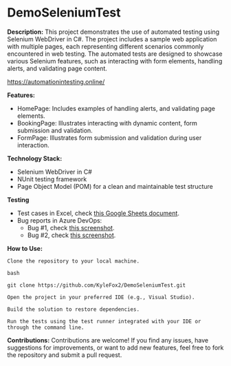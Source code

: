 # DemoSeleniumTest

**Description:**
This project demonstrates the use of automated testing using Selenium WebDriver in C#. The project includes a sample web application with multiple pages, each representing different scenarios commonly encountered in web testing. The automated tests are designed to showcase various Selenium features, such as interacting with form elements, handling alerts, and validating page content.

https://automationintesting.online/

**Features:**
- HomePage: Includes examples of handling alerts, and validating page elements.
- BookingPage: Illustrates interacting with dynamic content, form submission and validation.
- FormPage: Illustrates form submission and validation during user interaction.

**Technology Stack:**
- Selenium WebDriver in C#
- NUnit testing framework
- Page Object Model (POM) for a clean and maintainable test structure

**Testing**  
- Test cases in Excel, check [this Google Sheets document](https://docs.google.com/spreadsheets/d/18NszpYo1fmwGb__hvIy-mU81LSvELhMYlyICU1u1R9k/edit?usp=sharing).
- Bug reports in Azure DevOps:
  - Bug #1, check [this screenshot](https://drive.google.com/file/d/1-1ge4B71fdWDkyXuiIv-v0nl7GNZkOzL/view?usp=sharing).
  - Bug #2, check [this screenshot](https://drive.google.com/file/d/16ZdpU9XSPC_Nn_TF4I9b2tux0EyoNKAy/view?usp=sharing).  
 
**How to Use:**

    Clone the repository to your local machine.

    bash

    git clone https://github.com/KyleFox2/DemoSeleniumTest.git

    Open the project in your preferred IDE (e.g., Visual Studio).

    Build the solution to restore dependencies.

    Run the tests using the test runner integrated with your IDE or through the command line.

**Contributions:**
Contributions are welcome! If you find any issues, have suggestions for improvements, or want to add new features, feel free to fork the repository and submit a pull request.
